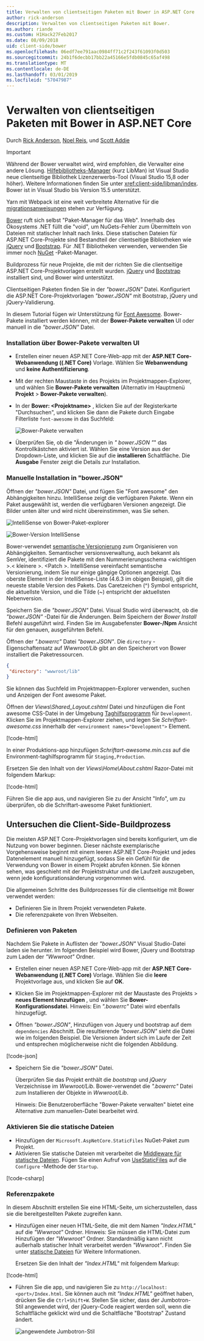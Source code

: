 ```yaml
---
title: Verwalten von clientseitigen Paketen mit Bower in ASP.NET Core
author: rick-anderson
description: Verwalten von clientseitigen Paketen mit Bower.
ms.author: riande
ms.custom: H1Hack27Feb2017
ms.date: 08/09/2018
uid: client-side/bower
ms.openlocfilehash: 06edf7ee791aac0984ff71c2f243f61093f0d503
ms.sourcegitcommit: 24b1f6decbb17bb22a45166e5fdb0845c65af498
ms.translationtype: MT
ms.contentlocale: de-DE
ms.lasthandoff: 03/01/2019
ms.locfileid: "57047987"
---
```

# <a name="manage-client-side-packages-with-bower-in-aspnet-core"></a>Verwalten von clientseitigen Paketen mit Bower in ASP.NET Core

Durch [Rick Anderson](https://twitter.com/RickAndMSFT), [Noel Reis](https://blog.falafel.com/falafel-software-recognized-sitefinity-website-year/), und [Scott Addie](https://scottaddie.com)

> [!IMPORTANT]
> Während der Bower verwaltet wird, wird empfohlen, die Verwalter eine andere Lösung. [Hilfebibliotheks-Manager](https://blogs.msdn.microsoft.com/webdev/2018/04/18/what-happened-to-bower/) (kurz LibMan) ist Visual Studio neue clientseitige Bibliothek Lizenzerwerbs-Tool (Visual Studio 15,8 oder höher). Weitere Informationen finden Sie unter <xref:client-side/libman/index>. Bower ist in Visual Studio bis Version 15.5 unterstützt.
>
> Yarn mit Webpack ist eine weit verbreitete Alternative für die [migrationsanweisungen](https://bower.io/blog/2017/how-to-migrate-away-from-bower/) stehen zur Verfügung.

[Bower](https://bower.io/) ruft sich selbst "Paket-Manager für das Web". Innerhalb des Ökosystems .NET füllt die "void", um NuGets-Fehler zum Übermitteln von Dateien mit statischer Inhalt nach links. Diese statischen Dateien für ASP.NET Core-Projekte sind Bestandteil der clientseitige Bibliotheken wie [jQuery](http://jquery.com/) und [Bootstrap](http://getbootstrap.com/). Für .NET Bibliotheken verwenden, verwenden Sie immer noch [NuGet](https://www.nuget.org/) -Paket-Manager.

Buildprozess für neue Projekte, die mit der richten Sie die clientseitige ASP.NET Core-Projektvorlagen erstellt wurden. [jQuery](http://jquery.com/) und [Bootstrap](http://getbootstrap.com/) installiert sind, und Bower wird unterstützt.

Clientseitigen Paketen finden Sie in der *"bower.JSON"* Datei. Konfiguriert die ASP.NET Core-Projektvorlagen *"bower.JSON"* mit Bootstrap, jQuery und jQuery-Validierung.

In diesem Tutorial fügen wir Unterstützung für [Font Awesome](http://fontawesome.io). Bower-Pakete installiert werden können, mit der **Bower-Pakete verwalten** UI oder manuell in die *"bower.JSON"* Datei.

### <a name="installation-via-manage-bower-packages-ui"></a>Installation über Bower-Pakete verwalten UI

* Erstellen einer neuen ASP.NET Core-Web-app mit der **ASP.NET Core-Webanwendung ((.NET Core)** Vorlage. Wählen Sie **Webanwendung** und **keine Authentifizierung**.

* Mit der rechten Maustaste in des Projekts im Projektmappen-Explorer, und wählen Sie **Bower-Pakete verwalten** (Alternativ im Hauptmenü **Projekt** > **Bower-Pakete verwalten**).

* In der **Bower: \<Projektname\>**  , klicken Sie auf der Registerkarte "Durchsuchen", und klicken Sie dann die Pakete durch Eingabe Filterliste `font-awesome` in das Suchfeld:

  ![Bower-Pakete verwalten](bower/_static/manage-bower-packages.png)

* Überprüfen Sie, ob die "Änderungen in *" bower.JSON "*" das Kontrollkästchen aktiviert ist. Wählen Sie eine Version aus der Dropdown-Liste, und klicken Sie auf die **installieren** Schaltfläche. Die **Ausgabe** Fenster zeigt die Details zur Installation.

### <a name="manual-installation-in-bowerjson"></a>Manuelle Installation in "bower.JSON"

Öffnen der *"bower.JSON"* Datei, und fügen Sie "Font awesome" den Abhängigkeiten hinzu. IntelliSense zeigt die verfügbaren Pakete. Wenn ein Paket ausgewählt ist, werden die verfügbaren Versionen angezeigt. Die Bilder unten älter und wird nicht übereinstimmen, was Sie sehen.

![IntelliSense von Bower-Paket-explorer](bower/_static/add-package.png)

![Bower-Version IntelliSense](bower/_static/version-intelliSense.png)

Bower-verwendet [semantische Versionierung](http://semver.org/) zum Organisieren von Abhängigkeiten. Semantischer versionsverwaltung, auch bekannt als SemVer, identifiziert die Pakete mit den Nummerierungsschema \<wichtigen >.\< kleinere >. \<Patch >. IntelliSense vereinfacht semantische Versionierung, indem Sie nur einige gängige Optionen angezeigt. Das oberste Element in der IntelliSense-Liste (4.6.3 im obigen Beispiel), gilt die neueste stabile Version des Pakets. Das Caretzeichen (^) Symbol entspricht, die aktuellste Version, und die Tilde (~) entspricht der aktuellsten Nebenversion.

Speichern Sie die *"bower.JSON"* Datei. Visual Studio wird überwacht, ob die *"bower.JSON"* -Datei für die Änderungen. Beim Speichern der *Bower Install* Befehl ausgeführt wird. Finden Sie im Ausgabefenster **Bower-/Npm** Ansicht für den genauen, ausgeführten Befehl.

Öffnen der *".bowerrc"* Datei *"bower.JSON"*. Die `directory` -Eigenschaftensatz auf *Wwwroot/Lib* gibt an den Speicherort von Bower installiert die Paketressourcen.

```json
{
 "directory": "wwwroot/lib"
}
```

Sie können das Suchfeld im Projektmappen-Explorer verwenden, suchen und Anzeigen der Font awesome Paket.

Öffnen der *Views\Shared\_Layout.cshtml* Datei und hinzufügen die Font awesome CSS-Datei in der Umgebung [Taghilfsprogramm](xref:mvc/views/tag-helpers/intro) für `Development`. Klicken Sie im Projektmappen-Explorer ziehen, und legen Sie *Schriftart-awesome.css* innerhalb der `<environment names="Development">` Element.

[!code-html[](bower/sample/_Layout.cshtml?highlight=4&range=9-13)]

In einer Produktions-app hinzufügen *Schriftart-awesome.min.css* auf die Environment-taghilfsprogramm für `Staging,Production`.

Ersetzen Sie den Inhalt von der *Views\Home\About.cshtml* Razor-Datei mit folgendem Markup:

[!code-html[](bower/sample/About.cshtml)]

Führen Sie die app aus, und navigieren Sie zu der Ansicht "Info", um zu überprüfen, ob die Schriftart-awesome Paket funktioniert.

## <a name="exploring-the-client-side-build-process"></a>Untersuchen die Client-Side-Buildprozess

Die meisten ASP.NET Core-Projektvorlagen sind bereits konfiguriert, um die Nutzung von bower beginnen. Dieser nächste exemplarische Vorgehensweise beginnt mit einem leeren ASP.NET Core-Projekt und jedes Datenelement manuell hinzugefügt, sodass Sie ein Gefühl für die Verwendung von Bower in einem Projekt abrufen können. Sie können sehen, was geschieht mit der Projektstruktur und die Laufzeit auszugeben, wenn jede konfigurationsänderung vorgenommen wird.

Die allgemeinen Schritte des Buildprozesses für die clientseitige mit Bower verwendet werden:

* Definieren Sie in Ihrem Projekt verwendeten Pakete. <!-- once defined, you don't need to download them, VS does -->
* Die referenzpakete von Ihren Webseiten.

### <a name="define-packages"></a>Definieren von Paketen

Nachdem Sie Pakete in Auflisten der *"bower.JSON"* Visual Studio-Datei laden sie herunter. Im folgenden Beispiel wird Bower, jQuery und Bootstrap zum Laden der *"Wwwroot"* Ordner.

* Erstellen einer neuen ASP.NET Core-Web-app mit der **ASP.NET Core-Webanwendung ((.NET Core)** Vorlage. Wählen Sie die **leere** Projektvorlage aus, und klicken Sie auf **OK**.

* Klicken Sie im Projektmappen-Explorer mit der Maustaste des Projekts > **neues Element hinzufügen** , und wählen Sie **Bower-Konfigurationsdatei**. Hinweis: Ein *".bowerrc"* Datei wird ebenfalls hinzugefügt.

* Öffnen *"bower.JSON"*, Hinzufügen von Jquery und bootstrap auf dem `dependencies` Abschnitt. Die resultierende *"bower.JSON"* sieht die Datei wie im folgenden Beispiel. Die Versionen ändert sich im Laufe der Zeit und entsprechen möglicherweise nicht die folgenden Abbildung.

[!code-json[](bower/sample/bower.json?highlight=5,6)]

* Speichern Sie die *"bower.JSON"* Datei.

  Überprüfen Sie das Projekt enthält die *bootstrap* und *jQuery* Verzeichnisse im *Wwwroot/Lib*. Bower-verwendet die *".bowerrc"* Datei zum Installieren der Objekte in *Wwwroot/Lib*.

  Hinweis: Die Benutzeroberfläche "Bower-Pakete verwalten" bietet eine Alternative zum manuellen-Datei bearbeitet wird.

### <a name="enable-static-files"></a>Aktivieren Sie die statische Dateien

* Hinzufügen der `Microsoft.AspNetCore.StaticFiles` NuGet-Paket zum Projekt.
* Aktivieren Sie statische Dateien mit verarbeitet die [Middleware für statische Dateien](/dotnet/api/microsoft.aspnetcore.builder.staticfileextensions). Fügen Sie einen Aufruf von [UseStaticFiles](/dotnet/api/microsoft.aspnetcore.builder.staticfileextensions) auf die `Configure` -Methode der `Startup`.

[!code-csharp[](bower/sample/Startup.cs?highlight=9)]

### <a name="reference-packages"></a>Referenzpakete

In diesem Abschnitt erstellen Sie eine HTML-Seite, um sicherzustellen, dass sie die bereitgestellten Pakete zugreifen kann.

* Hinzufügen einer neuen HTML-Seite, die mit dem Namen *"Index.HTML"* auf die *"Wwwroot"* Ordner. Hinweis: Sie müssen die HTML-Datei zum Hinzufügen der *"Wwwroot"* Ordner. Standardmäßig kann nicht außerhalb statischer Inhalt verarbeitet werden *"Wwwroot"*. Finden Sie unter [statische Dateien](xref:fundamentals/static-files) für Weitere Informationen.

  Ersetzen Sie den Inhalt der *"Index.HTML"* mit folgendem Markup:

[!code-html[](bower/sample/Index.html)]

* Führen Sie die app, und navigieren Sie zu `http://localhost:<port>/Index.html`. Sie können auch mit *"Index.HTML"* geöffnet haben, drücken Sie die `Ctrl+Shift+W`. Stellen Sie sicher, dass der Jumbotron-Stil angewendet wird, der jQuery-Code reagiert werden soll, wenn die Schaltfläche geklickt wird und die Schaltfläche "Bootstrap" Zustand ändert.

  ![angewendete Jumbotron-Stil](bower/_static/jumbotron.png)
